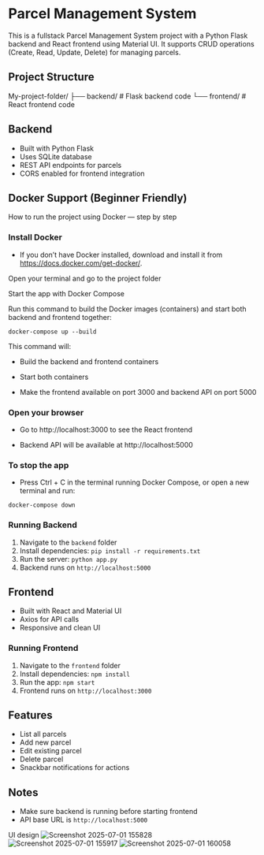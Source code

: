 
# Parcel Management System

This is a fullstack Parcel Management System project with a Python Flask backend and React frontend using Material UI. It supports CRUD operations (Create, Read, Update, Delete) for managing parcels.

## Project Structure

My-project-folder/
├── backend/ # Flask backend code
└── frontend/ # React frontend code


## Backend

- Built with Python Flask
- Uses SQLite database
- REST API endpoints for parcels
- CORS enabled for frontend integration

## Docker Support (Beginner Friendly)

How to run the project using Docker — step by step

### Install Docker

- If you don’t have Docker installed, download and install it from https://docs.docker.com/get-docker/.

Open your terminal and go to the project folder

Start the app with Docker Compose

Run this command to build the Docker images (containers) and start both backend and frontend together:
```
docker-compose up --build
```

This command will:

- Build the backend and frontend containers

- Start both containers

- Make the frontend available on port 3000 and backend API on port 5000

### Open your browser

- Go to http://localhost:3000 to see the React frontend

- Backend API will be available at http://localhost:5000

### To stop the app

- Press Ctrl + C in the terminal running Docker Compose, or open a new terminal and run:
```
docker-compose down
```

### Running Backend

1. Navigate to the `backend` folder
2. Install dependencies: `pip install -r requirements.txt`
3. Run the server: `python app.py`
4. Backend runs on `http://localhost:5000`

## Frontend

- Built with React and Material UI
- Axios for API calls
- Responsive and clean UI

### Running Frontend

1. Navigate to the `frontend` folder
2. Install dependencies: `npm install`
3. Run the app: `npm start`
4. Frontend runs on `http://localhost:3000`

## Features

- List all parcels
- Add new parcel
- Edit existing parcel
- Delete parcel
- Snackbar notifications for actions

## Notes

- Make sure backend is running before starting frontend
- API base URL is `http://localhost:5000`

UI design 
![Screenshot 2025-07-01 155828](https://github.com/user-attachments/assets/11bc4bab-6461-4025-983e-aea2d782db25)
![Screenshot 2025-07-01 155917](https://github.com/user-attachments/assets/5b4e23fd-d1a7-4151-bdf7-db19eba6640f)
![Screenshot 2025-07-01 160058](https://github.com/user-attachments/assets/b0356a11-a302-443a-8a75-80e6152ab60f)




